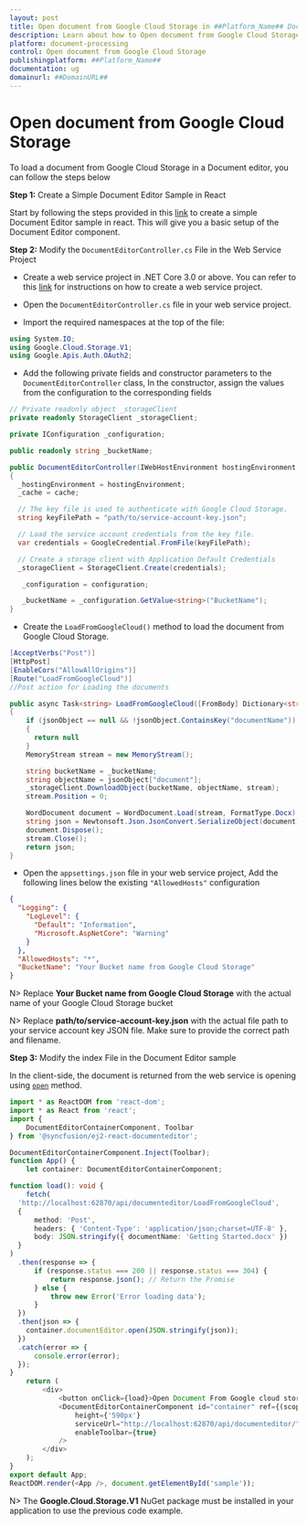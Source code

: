 ```yaml
---
layout: post
title: Open document from Google Cloud Storage in ##Platform_Name## Document editor control | Syncfusion
description: Learn about how to Open document from Google Cloud Storage in ##Platform_Name## Document editor control of Syncfusion Essential JS 2 and more details.
platform: document-processing
control: Open document from Google Cloud Storage
publishingplatform: ##Platform_Name##
documentation: ug
domainurl: ##DomainURL##
---
```


# Open document from Google Cloud Storage

To load a document from Google Cloud Storage in a Document editor, you can follow the steps below

**Step 1:** Create a Simple Document Editor Sample in React

Start by following the steps provided in this [link](../../document-editor/getting-started) to create a simple Document Editor sample in react. This will give you a basic setup of the Document Editor component.

**Step 2:** Modify the `DocumentEditorController.cs` File in the Web Service Project

* Create a web service project in .NET Core 3.0 or above. You can refer to this [link](../../document-editor/web-services-overview) for instructions on how to create a web service project.

* Open the `DocumentEditorController.cs` file in your web service project.

* Import the required namespaces at the top of the file:

```csharp
using System.IO;
using Google.Cloud.Storage.V1;
using Google.Apis.Auth.OAuth2;
```

* Add the following private fields and constructor parameters to the `DocumentEditorController` class, In the constructor, assign the values from the configuration to the corresponding fields

```csharp
// Private readonly object _storageClient
private readonly StorageClient _storageClient;

private IConfiguration _configuration;

public readonly string _bucketName;

public DocumentEditorController(IWebHostEnvironment hostingEnvironment, IMemoryCache cache, IConfiguration configuration)
{
  _hostingEnvironment = hostingEnvironment;
  _cache = cache;

  // The key file is used to authenticate with Google Cloud Storage.
  string keyFilePath = "path/to/service-account-key.json";

  // Load the service account credentials from the key file.
  var credentials = GoogleCredential.FromFile(keyFilePath);

  // Create a storage client with Application Default Credentials
  _storageClient = StorageClient.Create(credentials);

   _configuration = configuration;

   _bucketName = _configuration.GetValue<string>("BucketName");
}
```

* Create the `LoadFromGoogleCloud()` method to load the document from Google Cloud Storage.

```csharp
[AcceptVerbs("Post")]
[HttpPost]
[EnableCors("AllowAllOrigins")]
[Route("LoadFromGoogleCloud")]
//Post action for Loading the documents

public async Task<string> LoadFromGoogleCloud([FromBody] Dictionary<string, string> jsonObject)
{
    if (jsonObject == null && !jsonObject.ContainsKey("documentName"))
    {
      return null
    }
    MemoryStream stream = new MemoryStream();

    string bucketName = _bucketName;
    string objectName = jsonObject["document"];
    _storageClient.DownloadObject(bucketName, objectName, stream);
    stream.Position = 0;

    WordDocument document = WordDocument.Load(stream, FormatType.Docx);
    string json = Newtonsoft.Json.JsonConvert.SerializeObject(document);
    document.Dispose();
    stream.Close();
    return json;
}
```

* Open the `appsettings.json` file in your web service project, Add the following lines below the existing `"AllowedHosts"` configuration

```json
{
  "Logging": {
    "LogLevel": {
      "Default": "Information",
      "Microsoft.AspNetCore": "Warning"
    }
  },
  "AllowedHosts": "*",
  "BucketName": "Your Bucket name from Google Cloud Storage"
}
```

N> Replace **Your Bucket name from Google Cloud Storage** with the actual name of your Google Cloud Storage bucket

N> Replace **path/to/service-account-key.json** with the actual file path to your service account key JSON file. Make sure to provide the correct path and filename.

**Step 3:**  Modify the index File in the Document Editor sample

In the client-side, the document is returned from the web service is opening using [`open`](https://ej2.syncfusion.com/react/documentation/api/document-editor#open) method.

```typescript
import * as ReactDOM from 'react-dom';
import * as React from 'react';
import {
    DocumentEditorContainerComponent, Toolbar
} from '@syncfusion/ej2-react-documenteditor';

DocumentEditorContainerComponent.Inject(Toolbar);
function App() {
    let container: DocumentEditorContainerComponent;

function load(): void {
    fetch(
  'http://localhost:62870/api/documenteditor/LoadFromGoogleCloud',
  {
      method: 'Post',
      headers: { 'Content-Type': 'application/json;charset=UTF-8' },
      body: JSON.stringify({ documentName: 'Getting Started.docx' })
  }
)
  .then(response => {
      if (response.status === 200 || response.status === 304) {
          return response.json(); // Return the Promise
      } else {
          throw new Error('Error loading data');
      }
  })
  .then(json => {
    container.documentEditor.open(JSON.stringify(json));
  })
  .catch(error => {
      console.error(error);
  });
}
    return (
        <div>
            <button onClick={load}>Open Document From Google cloud storage</button>
            <DocumentEditorContainerComponent id="container" ref={(scope) => { container = scope; }}
                height={'590px'}
                serviceUrl="http://localhost:62870/api/documenteditor/"
                enableToolbar={true}
            />
        </div>
    );
}
export default App;
ReactDOM.render(<App />, document.getElementById('sample'));

```

N> The **Google.Cloud.Storage.V1** NuGet package must be installed in your application to use the previous code example.